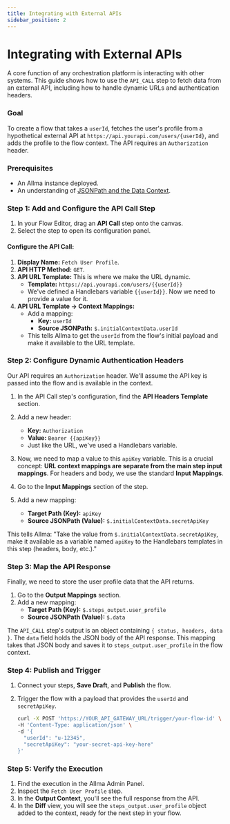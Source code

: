 ```yaml
---
title: Integrating with External APIs
sidebar_position: 2
---
```


# Integrating with External APIs

A core function of any orchestration platform is interacting with other systems. This guide shows how to use the `API_CALL` step to fetch data from an external API, including how to handle dynamic URLs and authentication headers.

### Goal

To create a flow that takes a `userId`, fetches the user's profile from a hypothetical external API at `https://api.yourapi.com/users/{userId}`, and adds the profile to the flow context. The API requires an `Authorization` header.

### Prerequisites

-   An Allma instance deployed.
-   An understanding of [JSONPath and the Data Context](./../getting-started/key-concepts/data-context.md).

### Step 1: Add and Configure the API Call Step

1.  In your Flow Editor, drag an **API Call** step onto the canvas.
2.  Select the step to open its configuration panel.

#### Configure the API Call:

1.  **Display Name:** `Fetch User Profile`.
2.  **API HTTP Method:** `GET`.
3.  **API URL Template:** This is where we make the URL dynamic.
    -   **Template:** `https://api.yourapi.com/users/{{userId}}`
    -   We've defined a Handlebars variable `{{userId}}`. Now we need to provide a value for it.
4.  **API URL Template -> Context Mappings:**
    -   Add a mapping:
        -   **Key:** `userId`
        -   **Source JSONPath:** `$.initialContextData.userId`
    -   This tells Allma to get the `userId` from the flow's initial payload and make it available to the URL template.

### Step 2: Configure Dynamic Authentication Headers

Our API requires an `Authorization` header. We'll assume the API key is passed into the flow and is available in the context.

1.  In the API Call step's configuration, find the **API Headers Template** section.
2.  Add a new header:
    -   **Key:** `Authorization`
    -   **Value:** `Bearer {{apiKey}}`
    -   Just like the URL, we've used a Handlebars variable.

3.  Now, we need to map a value to this `apiKey` variable. This is a crucial concept: **URL context mappings are separate from the main step input mappings**. For headers and body, we use the standard **Input Mappings**.

4.  Go to the **Input Mappings** section of the step.
5.  Add a new mapping:
    -   **Target Path (Key):** `apiKey`
    -   **Source JSONPath (Value):** `$.initialContextData.secretApiKey`

This tells Allma: "Take the value from `$.initialContextData.secretApiKey`, make it available as a variable named `apiKey` to the Handlebars templates in this step (headers, body, etc.)."

### Step 3: Map the API Response

Finally, we need to store the user profile data that the API returns.

1.  Go to the **Output Mappings** section.
2.  Add a new mapping:
    -   **Target Path (Key):** `$.steps_output.user_profile`
    -   **Source JSONPath (Value):** `$.data`

The `API_CALL` step's output is an object containing `{ status, headers, data }`. The `data` field holds the JSON body of the API response. This mapping takes that JSON body and saves it to `steps_output.user_profile` in the flow context.

### Step 4: Publish and Trigger

1.  Connect your steps, **Save Draft**, and **Publish** the flow.
2.  Trigger the flow with a payload that provides the `userId` and `secretApiKey`.

    ```bash title="Example using curl"
    curl -X POST 'https://YOUR_API_GATEWAY_URL/trigger/your-flow-id' \
    -H 'Content-Type: application/json' \
    -d '{
      "userId": "u-12345",
      "secretApiKey": "your-secret-api-key-here"
    }'
    ```

### Step 5: Verify the Execution

1.  Find the execution in the Allma Admin Panel.
2.  Inspect the `Fetch User Profile` step.
3.  In the **Output Context**, you'll see the full response from the API.
4.  In the **Diff** view, you will see the `steps_output.user_profile` object added to the context, ready for the next step in your flow.